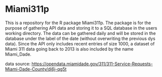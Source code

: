 # Miami311p
This is a repository for the R package Miami311p. 
The package is for the purpose of gathering API data and storing it to a SQL database in the users working directory. 
The data can be gathered daily and will be stored in the database under the label of the date (without overwriting the previous dys data). 
Since the API only includes recent entries of size 1000, a dataset of Miami 311 data going back to 2013 is also included by the name 
Miami_Dade. 

data source: https://opendata.miamidade.gov/311/311-Service-Requests-Miami-Dade-County/dj6j-qg5t
